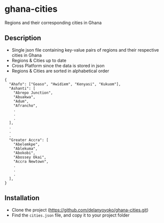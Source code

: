 # ghana-cities

Regions and their corresponding cities in Ghana

## Description

- Single json file containing key-value pairs of regions and their respective cities in Ghana
- Regions & Cities up to date
- Cross Platform since the data is stored in json
- Regions & Cities are sorted in alphabetical order

```
{
  "Ahafo": ["Goaso", "Hwidiem", "Kenyasi", "Kukuom"],
  "Ashanti": [
    "Abrepo Junction",
    "Abuakwa",
    "Adum",
    "Afrancho",
    .
    .
    .
  ],
  .
  .
  .
  "Greater Accra": [
    "Abelemkpe",
    "Ablekuma",
    "Abokobi",
    "Abossey Okai",
    "Accra Newtown",
    .
    .
    .
  ],
}
```

## Installation

- Clone the project (https://github.com/delanyoyoko/ghana-cities.git)
- Find the `cities.json` file, and copy it to your project folder
